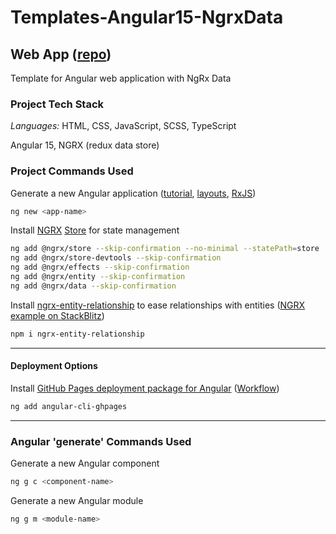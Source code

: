 # Templates-Angular15-NgrxData

## Web App ([repo](https://github.com/david-rachwalik/Templates-Angular15-NgrxData))

Template for Angular web application with NgRx Data

### Project Tech Stack

_Languages:_ HTML, CSS, JavaScript, SCSS, TypeScript

Angular 15, NGRX (redux data store)

### Project Commands Used

Generate a new Angular application ([tutorial](https://angular.io/tutorial/toh-pt5), [layouts](https://indepth.dev/posts/1235/how-to-reuse-common-layouts-in-angular-using-router-2), [RxJS](https://www.learnrxjs.io))

```bash
ng new <app-name>
```

Install [NGRX](https://ngrx.io) [Store](https://ngrx.io/guide/store) for state management

```bash
ng add @ngrx/store --skip-confirmation --no-minimal --statePath=store
ng add @ngrx/store-devtools --skip-confirmation
ng add @ngrx/effects --skip-confirmation
ng add @ngrx/entity --skip-confirmation
ng add @ngrx/data --skip-confirmation
```

Install [ngrx-entity-relationship](https://www.npmjs.com/package/ngrx-entity-relationship) to ease relationships with entities ([NGRX example on StackBlitz](https://stackblitz.com/github/satanTime/ngrx-entity-relationship-angular?file=src/app/app.component.ts))

```bash
npm i ngrx-entity-relationship
```

---

#### Deployment Options

Install [GitHub Pages deployment package for Angular](https://www.npmjs.com/package/angular-cli-ghpages) ([Workflow](https://www.atlassian.com/git/tutorials/comparing-workflows))

```bash
ng add angular-cli-ghpages
```

---

### Angular 'generate' Commands Used

Generate a new Angular component

```bash
ng g c <component-name>
```

Generate a new Angular module

```bash
ng g m <module-name>
```
